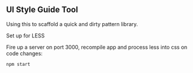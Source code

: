 ## UI Style Guide Tool

Using this to scaffold a quick and dirty pattern library.

Set up for LESS

Fire up a server on port 3000, recompile app and process less into css on code changes:

`npm start`


